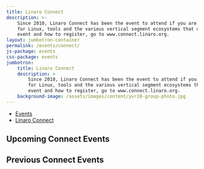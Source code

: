 ```yaml
---
title: Linaro Connect
description: >-
    Since 2010, Linaro Connect has been the event to attend if you are interested in open source software development
    for Linux, tools and the various vertical segment ecosystems that use Arm processors. To find out more about the
    event and how to register, go to www.connect.linaro.org.
layout: jumbotron-container
permalink: /events/connect/
js-package: events
css-package: events
jumbotron:
    title: Linaro Connect
    description: >
        Since 2010, Linaro Connect has been the event to attend if you are interested in open source software development
        for Linux, tools and the various vertical segment ecosystems that use Arm processors. To find out more about the
        event and how to register, go to www.connect.linaro.org.
    background-image: /assets/images/content/yvr18-group-photo.jpg
---
```

<div class="row"  id="content-container">
    <div class="container">
        <ul class="nav nav-tabs" role="tablist" id="tabbed_nav">
            <li role="presentation">
                <a href="/events/">
                    Events
                </a>
            </li>
            <li role="presentation" class="active">
                <a href="/events/connect/" >
                    Linaro Connect
                </a>
            </li>
        </ul>
        <h2 class="text-center">Upcoming Connect Events</h2>
        <div class="row" id="future_connect_events"></div>
        <h2 class="text-center">Previous Connect Events</h2>
        <div class="row" id="previous_connect_events"></div>
    </div>
</div>
